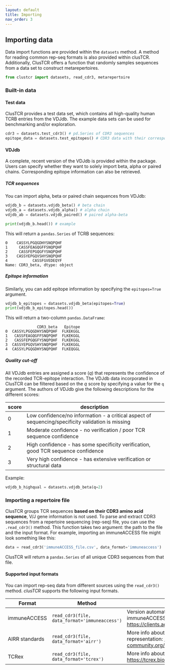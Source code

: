 ```yaml
---
layout: default
title: Importing
nav_order: 3
---
```


##  Importing data

Data import functions are provided within the `datasets` method. A method for reading common rep-seq formats is also provided within clusTCR. Additionally, ClusTCR offers a function that randomly samples sequences from a data set to construct metarepertoires.

```python
from clustcr import datasets, read_cdr3, metarepertoire
```

### Built-in data

#### Test data

ClusTCR provides a test data set, which contains all high-quality human TCRB entries from the VDJdb. The example data sets can be used for benchmarking and/or exploration.

```python
cdr3 = datasets.test_cdr3() # pd.Series of CDR3 sequences
epitope_data = datasets.test_epitopes() # CDR3 data with their corresponding epitopes
```

#### VDJdb

A complete, recent version of the VDJdb is provided within the package. Users can specify whether they want to solely import beta, alpha or paired chains. Corresponding epitope information can also be retrieved.

##### TCR sequences

You can import alpha, beta or paired chain sequences from VDJdb:

```python
vdjdb_b = datasets.vdjdb_beta() # beta chain
vdjdb_a = datasets.vdjdb_alpha() # alpha chain
vdjdb_ab = datasets.vdjdb_paired() # paired alpha-beta

print(vdjdb_b.head()) # example
```

This will return a `pandas.Series` of TCRB sequences:

```
0    CASSYLPGQGDHYSNQPQHF
1     CASSFEAGQGFFSNQPQHF
2     CASSFEPGQGFYSNQPQHF
3    CASSYEPGQVSHYSNQPQHF
4           CASSFGVEDEQYF
Name: CDR3_beta, dtype: object
```

##### Epitope information

Similarly, you can add epitope information by specifying the `epitopes=True` argument.

```python
vdjdb_b_epitopes = datasets.vdjdb_beta(epitopes=True)
print(vdjdb_b_epitopes.head())
```

This will return a two-column `pandas.DataFrame`:

```
              CDR3_beta   Epitope
0  CASSYLPGQGDHYSNQPQHF  FLKEKGGL
1   CASSFEAGQGFFSNQPQHF  FLKEKGGL
2   CASSFEPGQGFYSNQPQHF  FLKEKGGL
3  CASSYEPGQVSHYSNQPQHF  FLKEKGGL
4  CASSYLPGQGDHYSNQPQHF  FLKEQGGL
```

##### Quality cut-off

All VDJdb entries are assigned a score (*q*) that represents the confidence of the recorded TCR-epitope interaction. The VDJdb data incorporated in ClusTCR can be filtered based on the *q* score by specifying a value for the `q` argument. The authors of VDJdb give the following descriptions for the different scores:

| **score** | description                                                  |
| --------- | ------------------------------------------------------------ |
| 0         | Low confidence/no information - a critical aspect of sequencing/specificity validation is missing |
| 1         | Moderate confidence - no verification / poor TCR sequence confidence |
| 2         | High confidence - has some specificity verification, good TCR sequence confidence |
| 3         | Very high confidence - has extensive verification or structural data |

Example:

```python
vdjdb_b_highqual = datasets.vdjdb_beta(q=2)
```

### Importing a repertoire file

ClusTCR groups TCR sequences **based on their CDR3 amino acid sequence**, V/J gene information is not used. To parse and extract CDR3 sequences from a repertoire sequencing (rep-seq) file, you can use the `.read_cdr3()` method. This function takes two argument: the path to the file and the input format. For example, importing an immuneACCESS file might look something like this:

```python
data = read_cdr3('immuneACCESS_file.csv', data_format='immuneaccess')
```

ClusTCR will return a `pandas.Series` of all unique CDR3 sequences from that file. 

#### Supported input formats

You can import rep-seq data from different sources using the `read_cdr3()` method.  *clusTCR* supports the following input formats.

| Format         | Method                                        | Info                                                         |
| -------------- | --------------------------------------------- | ------------------------------------------------------------ |
| immuneACCESS   | `read_cdr3(file, data_format='immuneaccess')` | Version automatically detected. More info about the immuneACCESS format: https://clients.adaptivebiotech.com/immuneaccess. |
| AIRR standards | `read_cdr3(file, data_format='airr')`         | More info about the AIRR standards data representation: https://docs.airr-community.org/en/stable/datarep/rearrangements.html. |
| TCRex          | `read_cdr3(file, data_format='tcrex')`        | More info about the TCRex format: https://tcrex.biodatamining.be/instructions/. |

